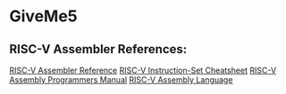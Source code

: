 # GiveMe5

## RISC-V Assembler References:

[RISC-V Assembler Reference](https://website-name.com](https://michaeljclark.github.io/asm.html)https://michaeljclark.github.io/asm.html)
[RISC-V Instruction-Set Cheatsheet](https://itnext.io/risc-v-instruction-set-cheatsheet-70961b4bbe8)
[RISC-V Assembly Programmers Manual](https://github.com/riscv-non-isa/riscv-asm-manual/blob/master/riscv-asm.md)
[RISC-V Assembly Language](https://web.eecs.utk.edu/~smarz1/courses/ece356/notes/assembly/)





